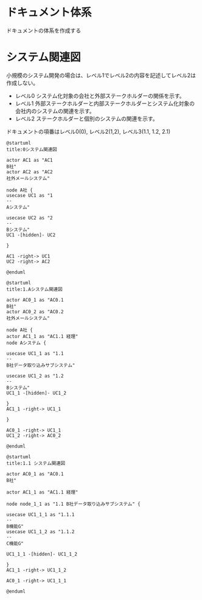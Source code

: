ドキュメント体系
=====
ドキュメントの体系を作成する

# システム関連図

小規模のシステム開発の場合は、レベル1でレベル2の内容を記述してレベル2は作成しない。

* レベル0 システム化対象の会社と外部ステークホルダーの関係を示す。
* レベル1 外部ステークホルダーと内部ステークホルダーとシステム化対象の会社内のシステムの関連を示す。
* レベル2 ステークホルダーと個別のシステムの関連を示す。

ドキュメントの項番はレベル0(0), レベル2(1,2), レベル3(1.1, 1.2, 2.1)

```puml
@startuml
title:0システム関連図

actor AC1 as "AC1
B社"
actor AC2 as "AC2
社外メールシステム"

node A社 {
usecase UC1 as "1
--
Aシステム"

usecase UC2 as "2
--
Bシステム"
UC1 -[hidden]- UC2 

}

AC1 -right-> UC1
UC2 -right-> AC2

@enduml
```

```puml
@startuml
title:1.Aシステム関連図

actor AC0_1 as "AC0.1
B社"
actor AC0_2 as "AC0.2
社外メールシステム"

node A社 {
actor AC1_1 as "AC1.1 経理"
node Aシステム {

usecase UC1_1 as "1.1
--
B社データ取り込みサブシステム"

usecase UC1_2 as "1.2
--
Bシステム"
UC1_1 -[hidden]- UC1_2 

}
AC1_1 -right-> UC1_1

}

AC0_1 -right-> UC1_1
UC1_2 -right-> AC0_2

@enduml
```

```puml
@startuml
title:1.1 システム関連図

actor AC0_1 as "AC0.1
B社"

actor AC1_1 as "AC1.1 経理"

node node_1_1 as "1.1 B社データ取り込みサブシステム" {

usecase UC1_1_1 as "1.1.1
--
B機能G"
usecase UC1_1_2 as "1.1.2
--
C機能G"

UC1_1_1 -[hidden]- UC1_1_2 

}
AC1_1 -right-> UC1_1_2

AC0_1 -right-> UC1_1_1

@enduml
```
